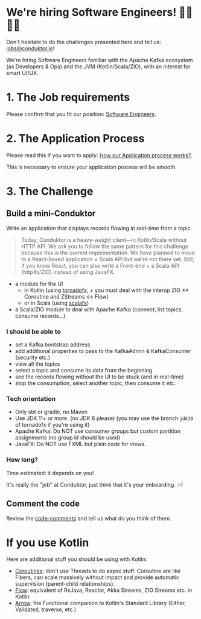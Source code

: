 # We're hiring Software Engineers! 👨‍💻 👩‍💻

Don't hesitate to do the challenges presented here and tell us: jobs@conduktor.io!

We're hiring Software Engineers familiar with the Apache Kafka ecosystem (as Developers & Ops) and the JVM (Kotlin/Scala/ZIO), with an interest for smart UI/UX.

# 1. The Job requirements

Please confirm that you fit our position: [Software Engineers](https://apply.workable.com/conduktor/j/A7E3C47339/).

# 2. The Application Process

Please read this if you want to apply: [How our Application process works?](../application-process.md).

This is necessary to ensure your application process will be smooth.

# 3. The Challenge

## Build a mini-Conduktor

Write an application that displays records flowing in *real-time* from a topic.

> Today, Conduktor is a heavy-weight client—in Kotlin/Scala without HTTP API. We ask you to follow the same pattern for this challenge because this is the current implementation. We have planned to move to a React-based application + Scala API but we're not there yet. Still, if you know React, you can also write a Front-end + a Scala API (http4s/ZIO) instead of using JavaFX.

- a module for the UI
  - in Kotlin (using [tornadofx](https://github.com/edvin/tornadofx), + you must deal with the interop ZIO <-> Coroutine and ZStreams <-> Flow)
  - or in Scala (using [scalafx](https://www.scalafx.org/))
- a Scala/ZIO module to deal with Apache Kafka (connect, list topics, consume records...)

### I should be able to

- set a Kafka bootstrap address
- add additional properties to pass to the KafkaAdmin & KafkaConsumer (security etc.)
- view all the topics
- select a topic and consume its data from the beginning
- see the records flowing without the UI to be stuck (and in real-time)
- stop the consumption, select another topic, then consume it etc.

### Tech orientation

- Only sbt or gradle, no Maven
- Use JDK 11+ or more. (no JDK 8 please) (you may use the branch `jdk10` of tornadofx if you're using it)
- Apache Kafka: Do NOT use consumer groups but custom partition assignments (no group id should be used)
- JavaFX: Do NOT use FXML but plain code for views.

### How long?

Time estimated: it depends on you!

It's really the "job" at Conduktor, just think that it's your onboarding. :-)

## Comment the code

Review the [code-comments](https://github.com/conduktor/conduktor-coding-challenge/tree/main/software-engineers/code-comments) and tell us what do you think of them.

# If you use Kotlin

Here are additional stuff you should be using with Kotlin:

- [Coroutines](https://kotlinlang.org/docs/reference/coroutines-overview.html): don't use Threads to do async stuff. Coroutine are like Fibers, can scale massively without impact and provide automatic supervision (parent-child relationships).
- [Flow](https://kotlinlang.org/docs/reference/coroutines/flow.html): equivalent of RxJava, Reactor, Akka Streams, ZIO Streams etc. in Kotlin
- [Arrow](https://arrow-kt.io/): the Functional companion to Kotlin's Standard Library (Either, Validated, traverse, etc.)


